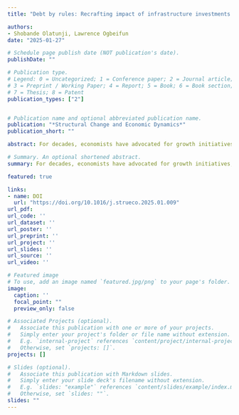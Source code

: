 ```yaml
---
title: "Debt by rules: Recrafting impact of infrastructure investments and business cycles on debt sustainability"

authors:
- Shobande Olatunji, Lawrence Ogbeifun
date: "2025-01-27"

# Schedule page publish date (NOT publication's date).
publishDate: ""

# Publication type.
# Legend: 0 = Uncategorized; 1 = Conference paper; 2 = Journal article;
# 3 = Preprint / Working Paper; 4 = Report; 5 = Book; 6 = Book section;
# 7 = Thesis; 8 = Patent
publication_types: ["2"]


# Publication name and optional abbreviated publication name.
publication: "*Structural Change and Economic Dynamics*"
publication_short: ""

abstract: For decades, economists have advocated for growth initiatives, including the debt-growth hypothesis, which suggests that leveraging debt for infrastructure investments can spur growth. However, past generations often supported deficit spending to finance wars, social programs, and economic stimuli without fully considering the long-term consequences. While not entirely to blame, their policy choices, consumption habits, and resistance to necessary reforms have significantly contributed to the current debt crisis. This has resulted in future generations facing higher taxes, reduced public investment, economic instability, and inequity. This paper offers three critical contributions. First, it explores how infrastructure investments and business cycles influence debt sustainability within the context of fiscal rules. Second, it develops and estimates a robust macroeconomic model to evaluate the fundamental drivers of debt sustainability using advanced dynamic analysis. Third, it investigates asymmetric effects through Quantile-Quantile regression. The findings reveal that the relationship between infrastructure investment, business cycles, and debt sustainability varies across continents. Moreover, past debt sustainability emerges as a powerful and statistically significant predictor of current debt stability.

# Summary. An optional shortened abstract.
summary: For decades, economists have advocated for growth initiatives, including the debt-growth hypothesis, which suggests that leveraging debt for infrastructure investments can spur growth. However, past generations often supported deficit spending to finance wars, social programs, and economic stimuli without fully considering the long-term consequences. While not entirely to blame, their policy choices, consumption habits, and resistance to necessary reforms have significantly contributed to the current debt crisis. This has resulted in future generations facing higher taxes, reduced public investment, economic instability, and inequity. This paper offers three critical contributions. First, it explores how infrastructure investments and business cycles influence debt sustainability within the context of fiscal rules. Second, it develops and estimates a robust macroeconomic model to evaluate the fundamental drivers of debt sustainability using advanced dynamic analysis. Third, it investigates asymmetric effects through Quantile-Quantile regression. The findings reveal that the relationship between infrastructure investment, business cycles, and debt sustainability varies across continents. Moreover, past debt sustainability emerges as a powerful and statistically significant predictor of current debt stability.

featured: true

links:
- name: DOI
  url: "https://doi.org/10.1016/j.strueco.2025.01.009"
url_pdf: 
url_code: ''
url_dataset: ''
url_poster: ''
url_preprint: ''
url_project: ''
url_slides: ''
url_source: ''
url_video: ''

# Featured image
# To use, add an image named `featured.jpg/png` to your page's folder. 
image:
  caption: ''
  focal_point: ""
  preview_only: false

# Associated Projects (optional).
#   Associate this publication with one or more of your projects.
#   Simply enter your project's folder or file name without extension.
#   E.g. `internal-project` references `content/project/internal-project/index.md`.
#   Otherwise, set `projects: []`.
projects: []

# Slides (optional).
#   Associate this publication with Markdown slides.
#   Simply enter your slide deck's filename without extension.
#   E.g. `slides: "example"` references `content/slides/example/index.md`.
#   Otherwise, set `slides: ""`.
slides: ""
---
```


